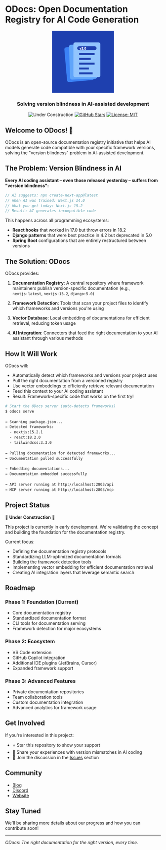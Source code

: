 # ODocs: Open Documentation Registry for AI Code Generation

<div align="center">
  <img src="https://raw.githubusercontent.com/odocs-registry/odocs/main/assets/odocs-logo.png" alt="ODocs Logo" width="200" height="200" />
  <h3>Solving version blindness in AI-assisted development</h3>
  
![Under Construction](https://img.shields.io/badge/Status-Under%20Construction-yellow)
[![GitHub Stars](https://img.shields.io/github/stars/odocs-registry/odocs?style=social)](https://github.com/odocs-registry/odocs/stargazers)
[![License: MIT](https://img.shields.io/badge/License-MIT-blue.svg)](https://opensource.org/licenses/MIT)
</div>

## Welcome to ODocs! 👋

ODocs is an open-source documentation registry initiative that helps AI models generate code compatible with your specific framework versions, solving the "version blindness" problem in AI-assisted development.

## The Problem: Version Blindness in AI

**Every AI coding assistant – even those released yesterday – suffers from "version blindness":**

```javascript
// AI suggests: npx create-next-app@latest
// When AI was trained: Next.js 14.0
// What you get today: Next.js 15.2
// Result: AI generates incompatible code
```

This happens across all programming ecosystems:
- **React hooks** that worked in 17.0 but throw errors in 18.2
- **Django patterns** that were best practice in 4.2 but deprecated in 5.0
- **Spring Boot** configurations that are entirely restructured between versions

## The Solution: ODocs

ODocs provides:

1. **Documentation Registry**: A central repository where framework maintainers publish version-specific documentation (e.g., `nextjs:latest`, `nextjs:15.2`, `django:5.0`)

2. **Framework Detection**: Tools that scan your project files to identify which frameworks and versions you're using

3. **Vector Database**: Local embedding of documentations for efficient retrieval, reducing token usage

4. **AI Integration**: Connectors that feed the right documentation to your AI assistant through various methods

## How It Will Work

ODocs will:
- Automatically detect which frameworks and versions your project uses
- Pull the right documentation from a versioned registry
- Use vector embeddings to efficiently retrieve relevant documentation
- Feed this context to your AI coding assistant
- Result: Framework-specific code that works on the first try!

```bash
# Start the ODocs server (auto-detects frameworks)
$ odocs serve

→ Scanning package.json...
→ Detected frameworks:
  - nextjs:15.2.1
  - react:18.2.0
  - tailwindcss:3.3.0

→ Pulling documentation for detected frameworks...
→ Documentation pulled successfully

→ Embedding documentations...
→ Documentation embedded successfully

→ API server running at http://localhost:2803/api
→ MCP server running at http://localhost:2803/mcp
```

## Project Status

🚧 **Under Construction** 🚧

This project is currently in early development. We're validating the concept and building the foundation for the documentation registry.

Current focus:
- Defining the documentation registry protocols
- Standardizing LLM-optimized documentation formats
- Building the framework detection tools
- Implementing vector embedding for efficient documentation retrieval
- Creating AI integration layers that leverage semantic search

## Roadmap

### Phase 1: Foundation (Current)
- Core documentation registry
- Standardized documentation format
- CLI tools for documentation serving
- Framework detection for major ecosystems

### Phase 2: Ecosystem
- VS Code extension
- GitHub Copilot integration
- Additional IDE plugins (JetBrains, Cursor)
- Expanded framework support

### Phase 3: Advanced Features
- Private documentation repositories
- Team collaboration tools
- Custom documentation integration
- Advanced analytics for framework usage

## Get Involved

If you're interested in this project:
- ⭐ Star this repository to show your support
- 📣 Share your experiences with version mismatches in AI coding
- 🧠 Join the discussion in the [Issues](https://github.com/odocs-registry/odocs/issues) section


## Community

- [Blog](https://odocs.dev/blog)
- [Discord](https://discord.gg/xQM2bSvZ)
- [Website](https://odocs.dev)


## Stay Tuned

We'll be sharing more details about our progress and how you can contribute soon!

---

*ODocs: The right documentation for the right version, every time.*
